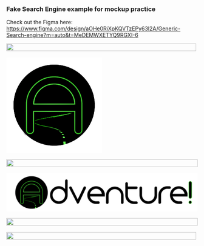### Fake Search Engine example for mockup practice
Check out the Figma here: https://www.figma.com/design/aOHe0RiXpKQVTzEPy63l2A/Generic-Search-engine?m=auto&t=MeDEMWXETYQ9RGXI-6

<img width=500 align="center" src="https://github.com/user-attachments/assets/54bbca0d-10bb-454e-a91f-5ebd10a9d056" height="50%" width="100%"></img>

<img src="https://github.com/krish7201/Generic_Search_Engine_Mockup/blob/main/assets/Favicon.png" height="50%" width="50%"></img>

<img src="https://github.com/user-attachments/assets/336061b8-a391-473d-8c69-d664262a8696" height="50%" width="100%"></img>

<img src="https://github.com/krish7201/Generic_Search_Engine_Mockup/blob/main/assets/Logo.png" height="50%" width="100%"></img>

<img src="https://github.com/user-attachments/assets/3b45b33a-cd3a-4c9b-98ff-cd2bed532c9f" height="50%" width="100%"></img>

<img width=500 align="center" src="https://github.com/user-attachments/assets/25dac153-ce88-4363-91b4-6563689109e6" height="50%" width="100%"></img>
